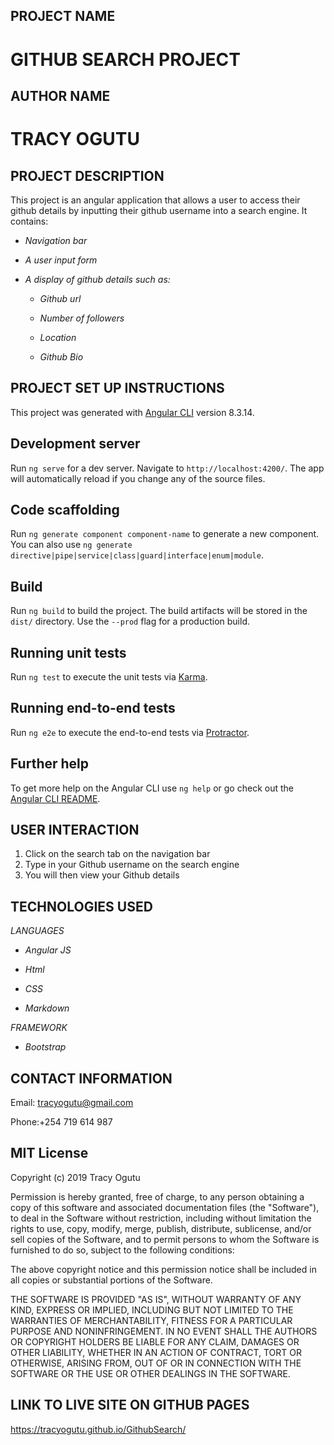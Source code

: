 ## PROJECT NAME
# GITHUB SEARCH PROJECT

## AUTHOR NAME
# TRACY OGUTU

## PROJECT DESCRIPTION
This project is an angular application that allows a user to access their github details by inputting their github username into a search engine. It contains:

 * _Navigation bar_
 * _A user input form_
 * _A display of github details such as:_

    * _Github url_

    * _Number of followers_

    * _Location_

    * _Github Bio_
    

## PROJECT SET UP INSTRUCTIONS

This project was generated with [Angular CLI](https://github.com/angular/angular-cli) version 8.3.14.

## Development server

Run `ng serve` for a dev server. Navigate to `http://localhost:4200/`. The app will automatically reload if you change any of the source files.

## Code scaffolding

Run `ng generate component component-name` to generate a new component. You can also use `ng generate directive|pipe|service|class|guard|interface|enum|module`.

## Build

Run `ng build` to build the project. The build artifacts will be stored in the `dist/` directory. Use the `--prod` flag for a production build.

## Running unit tests

Run `ng test` to execute the unit tests via [Karma](https://karma-runner.github.io).

## Running end-to-end tests

Run `ng e2e` to execute the end-to-end tests via [Protractor](http://www.protractortest.org/).

## Further help

To get more help on the Angular CLI use `ng help` or go check out the [Angular CLI README](https://github.com/angular/angular-cli/blob/master/README.md).



## USER INTERACTION

1. Click on the search tab on the navigation bar
2. Type in your Github username on the search engine
3. You will then view your Github details


## TECHNOLOGIES USED

_LANGUAGES_

* _Angular JS_

* _Html_

* _CSS_

* _Markdown_


_FRAMEWORK_

* _Bootstrap_

## CONTACT INFORMATION

Email: tracyogutu@gmail.com

Phone:+254 719 614 987

## MIT License

Copyright (c) 2019 Tracy Ogutu

Permission is hereby granted, free of charge, to any person obtaining a copy
of this software and associated documentation files (the "Software"), to deal
in the Software without restriction, including without limitation the rights
to use, copy, modify, merge, publish, distribute, sublicense, and/or sell
copies of the Software, and to permit persons to whom the Software is
furnished to do so, subject to the following conditions:

The above copyright notice and this permission notice shall be included in all
copies or substantial portions of the Software.

THE SOFTWARE IS PROVIDED "AS IS", WITHOUT WARRANTY OF ANY KIND, EXPRESS OR
IMPLIED, INCLUDING BUT NOT LIMITED TO THE WARRANTIES OF MERCHANTABILITY,
FITNESS FOR A PARTICULAR PURPOSE AND NONINFRINGEMENT. IN NO EVENT SHALL THE
AUTHORS OR COPYRIGHT HOLDERS BE LIABLE FOR ANY CLAIM, DAMAGES OR OTHER
LIABILITY, WHETHER IN AN ACTION OF CONTRACT, TORT OR OTHERWISE, ARISING FROM,
OUT OF OR IN CONNECTION WITH THE SOFTWARE OR THE USE OR OTHER DEALINGS IN THE
SOFTWARE.

## LINK TO LIVE SITE ON GITHUB PAGES
https://tracyogutu.github.io/GithubSearch/


